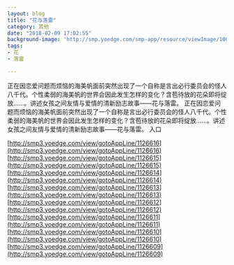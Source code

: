 ```yaml
---
layout: blog
title: "花与落雷"
category: 其他
date: "2018-02-09 17:02:55"
background-image: 'http://smp.yoedge.com/smp-app/resource/viewImage/1004579appline.png'
tags:
- 花
- 落雷

---
```

正在因恋爱问题而烦恼的海美帆面前突然出现了一个自称是言出必行委员会的怪人八千代。个性柔弱的海美帆的世界会因此发生怎样的变化？含苞待放的花朵即将绽放……。讲述女孩之间友情与爱情的清新励志故事——花与落雷。
正在因恋爱问题而烦恼的海美帆面前突然出现了一个自称是言出必行委员会的怪人八千代。个性柔弱的海美帆的世界会因此发生怎样的变化？含苞待放的花朵即将绽放……。讲述女孩之间友情与爱情的清新励志故事——花与落雷。
入口

[http://smp3.yoedge.com/view/gotoAppLine/1126616](http://smp3.yoedge.com/view/gotoAppLine/1126616)
[http://smp3.yoedge.com/view/gotoAppLine/1126615](http://smp3.yoedge.com/view/gotoAppLine/1126615)
[http://smp3.yoedge.com/view/gotoAppLine/1126614](http://smp3.yoedge.com/view/gotoAppLine/1126614)
[http://smp3.yoedge.com/view/gotoAppLine/1126613](http://smp3.yoedge.com/view/gotoAppLine/1126613)
[http://smp3.yoedge.com/view/gotoAppLine/1126612](http://smp3.yoedge.com/view/gotoAppLine/1126612)
[http://smp3.yoedge.com/view/gotoAppLine/1126611](http://smp3.yoedge.com/view/gotoAppLine/1126611)
[http://smp3.yoedge.com/view/gotoAppLine/1126610](http://smp3.yoedge.com/view/gotoAppLine/1126610)
[http://smp3.yoedge.com/view/gotoAppLine/1126609](http://smp3.yoedge.com/view/gotoAppLine/1126609)

        
